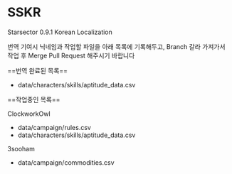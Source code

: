 # SSKR
Starsector 0.9.1 Korean Localization

번역 기여시 닉네임과 작업할 파일을 아래 목록에 기록해두고, Branch 갈라 가져가서 작업 후 Merge Pull Request 해주시기 바랍니다

==번역 완료된 목록==
* data/characters/skills/aptitude_data.csv

==작업중인 목록==

ClockworkOwl
* data/campaign/rules.csv
* data/characters/skills/aptitude_data.csv

3sooham
* data/campaign/commodities.csv
